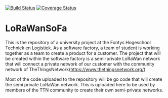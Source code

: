 [![Build Status](https://travis-ci.org/LoRaWanSoFa/ApplicationBackend.svg?branch=master)](https://travis-ci.org/LoRaWanSoFa/ApplicationBackend) [![Coverage Status](https://coveralls.io/repos/github/LoRaWanSoFa/ApplicationBackend/badge.svg?branch=master)](https://coveralls.io/github/LoRaWanSoFa/ApplicationBackend?branch=master)

# LoRaWanSoFa
This is the repository of a university project at the Fontys Hogeschool Techniek en Logistiek. As a software factory, a team of student is working together as a team to create a product for a customer. The project that will be created within the software factory is a semi-private LoRaWan network that will connect a private network of our customer with the community network of TheThingsNetwork(https://www.thethingsnetwork.org/).

Most of the code uploaded to the repository will be go code that will create the semi private LoRaWan network. This is uploaded here to be used by members of the TTN community to create their own semi-private networks.
